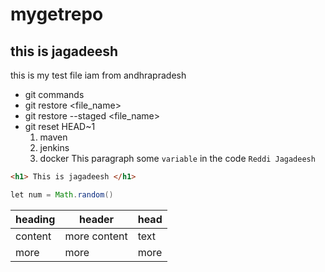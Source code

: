 # mygetrepo
## this is jagadeesh
this is my test file
iam from andhrapradesh
- git commands
- git restore <file_name>
- git restore --staged <file_name>
- git reset HEAD~1
  1. maven
  2. jenkins
  3. docker
This paragraph some `variable` in the code
`Reddi Jagadeesh`
```html
<h1> This is jagadeesh </h1>
```
```java script
let num = Math.random()
```
| heading | header | head|
 | --- | --- | --- |
 | content | more content | text |
 | more | more | more |
